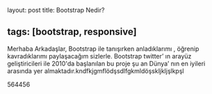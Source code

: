 
layout: post
title: Bootstrap Nedir?


tags: [bootstrap, responsive]
---


Merhaba Arkadaşlar, 
Bootstrap ile tanışırken anladıklarımı , öğrenip kavradıklarımı paylaşacağım sizlerle. 
Bootstrap twitter’ ın arayüz geliştiricileri ile  2010'da başlanılan bu proje şu an Dünya’ nın en iyileri arasında yer almaktadır.kndfkjgmflödşsdlfgkmldöşskljkljşlkpşl





564456